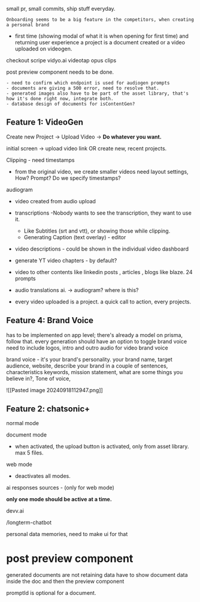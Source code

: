 
small pr, small commits, ship stuff everyday.

	Onboarding seems to be a big feature in the competitors, when creating a personal brand

- first time (showing modal of what it is when opening for first time) and returning user experience
a project is a document created or a video uploaded on videogen.

checkout scripe
vidyo.ai
videotap
opus clips

post preview component needs to be done.

	- need to confirm which endpoint is used for audiogen prompts
	- documents are giving a 500 error, need to resolve that.
	- generated images also have to be part of the asset library, that's how it's done right now, integrate both.
	- database design of documents for isContentGen?

## Feature 1: VideoGen

Create new Project -> Upload Video -> **Do whatever you want.** 

initial screen -> upload video link OR create new, recent projects.

Clipping - need timestamps
 - from the original video, we create smaller videos need layout settings, How? Prompt? Do we specify timestamps?
 
audiogram
- video created from audio upload

- transcriptions -Nobody wants to see the transcription, they want to use it. 
	- Like Subtitles (srt and vtt), or showing those while clipping. 
	- Generating Caption (text overlay) - editor
- video descriptions - could be shown in the individual video dashboard
- generate YT video chapters - by default?

- video to other contents like linkedin posts , articles , blogs like blaze. 24 prompts

- audio translations ai. -> audiogram? where is this?

- every video uploaded is a project. a quick call to action, every projects.

## Feature 4: Brand Voice

has to be implemented on app level; there's already a model on prisma, follow that. 
every generation should have an option to toggle brand voice
need to include logos, intro and outro audio for video brand voice

brand voice - it's your brand's personality.
your brand name, target audience, website, describe your brand in a couple of sentences, characteristics keywords,  mission statement, what are some things you believe in?, Tone of voice,

![[Pasted image 20240918112947.png]]



## Feature 2: chatsonic+

normal mode

document mode
- when activated, the upload button is activated, only from asset library. max 5 files. 

web mode
- deactivates all modes. 

ai responses
sources - (only for web mode)

**only one mode should be active at a time.**

devv.ai

/longterm-chatbot

personal data memories, need to make ui for that

# post preview component

generated documents are not retaining data
have to show document data inside the doc and then the preview component

promptId is optional for a document.

